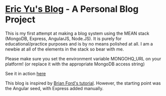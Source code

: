 [Eric Yu's Blog](http://www.erickyu.com) - A Personal Blog Project
==================================================================

This is my first attempt at making a blog system using the MEAN stack (MongoDB, Express, AngularJS, Node.JS). It is purely for educational/practice purposes and is by no means polished at all. I am a newbie at all of the elements in the stack so bear with me.

Please make sure you set the environment variable MONGOHQ_URL on your platform! (or replace it with the appropriate MongoDB access string)


See it in action [here](http://www.erickyu.com)

This blog is inspired by [Brian Ford's tutorial](http://http://briantford.com/blog/angular-express.html). However, the starting point was the Angular seed, with Express added manually. 


